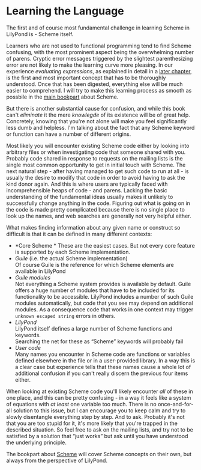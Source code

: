# Learning the Language

The first and of course most fundamental challenge in learning Scheme in
LilyPond is - Scheme itself.

Learners who are not used to functional programming tend to find Scheme
confusing, with the most prominent aspect being the overwhelming number of
parens.  Cryptic error messages triggered by the slightest parenthesizing error
are not likely to make the learning curve more pleasing.  In our experience
*evaluating expressions*, as explained in detail in a [later
chapter](../scheme/expressions.html), is the first and most important concept
that has to be thoroughly understood.  Once that has been digested, everything
else will be much easier to comprehend.  I will try to make this learning
process as smooth as possbile in the [main bookpart](../scheme/index.html) about
Scheme.

But there is another substantial cause for confusion, and while this book can't
*eliminate* it the mere *knowlegde* of its existence will be of great help.
Concretely, knowing that you're not alone will make you feel significantly less
dumb and helpless.  I'm talking about the fact that any Scheme keyword or
function can have a number of different origins.

Most likely you will encounter existing Scheme code either by looking into
arbitrary files or when investigating code that someone shared with you.
Probably code shared in response to requests on the mailing lists is the single
most common opportunity to get in initial touch with Scheme. The next natural
step - after having managed to get such code to run at all - is usually the
desire to modify that code in order to avoid having to ask the kind donor again.
And this is where users are typically faced with incomprehensible heaps of code -
and parens.  Lacking the basic understanding of the fundamental ideas usually
makes it unlikely to successfully change anything in the code.  Figuring out
what is going on in the code is made pretty complicated because there is no
single place to look up the names, and web searches are generally not very
helpful either.

What makes finding information about any given name or construct so difficult is
that it can be defined in many different contexts:

* *Core Scheme  *
  These are the easiest cases.  But not every core feature is supported by each
  Scheme implementation.
* *Guile* (i.e. the actual Scheme implementation)  
  Of course Guile is the reference for which Scheme elements are available in
  LilyPond
* *Guile modules*  
  Not everything a Scheme system provides is available by default.  Guile offers
  a huge number of modules that have to be included for its functionality to be
  accessible.  LilyPond includes a number of such Guile modules automatically,
  but code that you see may depend on additional modules.  As a consequence code
  that works in one context may trigger `unknown escaped string` errors in others.
* *LilyPond*  
  LilyPond itself defines a large number of Scheme functions and keywords.  
  Searching the net for these as “Scheme” keywords will probably fail
* *User code*  
  Many names you encounter in Scheme code are functions or variables defined
  elsewhere in the file or in a user-provided library.  In a way this is a clear
  case but experience tells that these names cause a whole lot of additional
  confusion if you can't really discern the previous four items either.

When looking at existing Scheme code you'll likely encounter *all* of these in
one place, and this can be pretty confusing - in a way it feels like a system of
equations with *at least* one variable too much.  There is no once-and-for-all
solution to this issue, but I can encourage you to keep calm and try to slowly
disentangle everything step by step.  And to ask.  Probably it's not that you
are too stupid for it, it's more likely that you're trapped in the described
situation.  So feel free to ask on the mailing lists, and try not to be
satisfied by a solution that “just works” but ask until you have understood the
underlying principle.

The bookpart about [Scheme](../scheme/index.html) will cover Scheme concepts on
their own, but always from the perspective of LilyPond.
